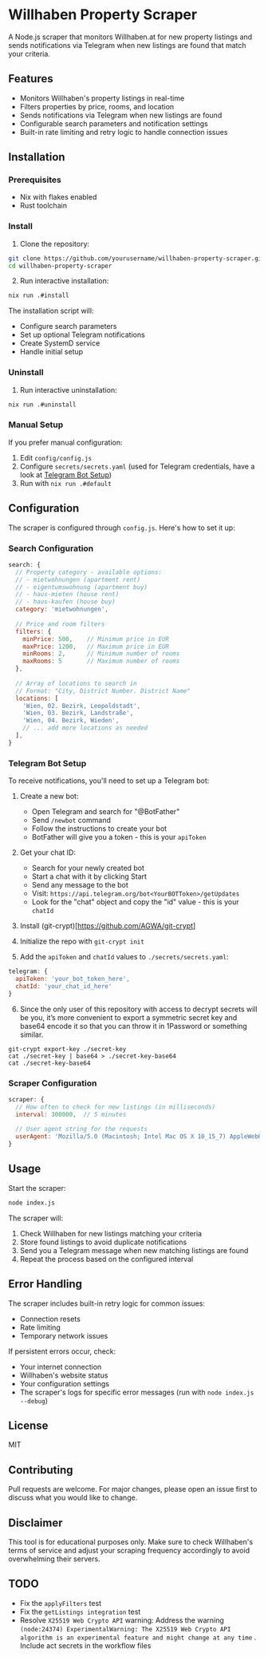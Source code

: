 # Willhaben Property Scraper

A Node.js scraper that monitors Willhaben.at for new property listings and sends notifications via Telegram when new listings are found that match your criteria.

## Features

- Monitors Willhaben's property listings in real-time
- Filters properties by price, rooms, and location
- Sends notifications via Telegram when new listings are found
- Configurable search parameters and notification settings
- Built-in rate limiting and retry logic to handle connection issues

## Installation

### Prerequisites

- Nix with flakes enabled
- Rust toolchain

### Install

1. Clone the repository:
```bash
git clone https://github.com/yourusername/willhaben-property-scraper.git
cd willhaben-property-scraper
```

2. Run interactive installation:
```bash
nix run .#install
```

The installation script will:

- Configure search parameters
- Set up optional Telegram notifications
- Create SystemD service
- Handle initial setup

### Uninstall
1. Run interactive uninstallation:
```bash
nix run .#uninstall
```

### Manual Setup
If you prefer manual configuration:

1. Edit `config/config.js`
2. Configure `secrets/secrets.yaml` (used for Telegram credentials, have a look at [Telegram Bot Setup](#telegram-bot-setup))
3. Run with `nix run .#default`

## Configuration

The scraper is configured through `config.js`. Here's how to set it up:

### Search Configuration

```javascript
search: {
  // Property category - available options:
  // - mietwohnungen (apartment rent)
  // - eigentumswohnung (apartment buy)
  // - haus-mieten (house rent)
  // - haus-kaufen (house buy)
  category: 'mietwohnungen',
  
  // Price and room filters
  filters: {
    minPrice: 500,    // Minimum price in EUR
    maxPrice: 1200,   // Maximum price in EUR
    minRooms: 2,      // Minimum number of rooms
    maxRooms: 5       // Maximum number of rooms
  },
  
  // Array of locations to search in
  // Format: "City, District Number. District Name"
  locations: [
    'Wien, 02. Bezirk, Leopoldstadt',
    'Wien, 03. Bezirk, Landstraße',
    'Wien, 04. Bezirk, Wieden',
    // ... add more locations as needed
  ],
}
```

### Telegram Bot Setup

To receive notifications, you'll need to set up a Telegram bot:

1. Create a new bot:
   - Open Telegram and search for "@BotFather"
   - Send `/newbot` command
   - Follow the instructions to create your bot
   - BotFather will give you a token - this is your `apiToken`

2. Get your chat ID:
   - Search for your newly created bot
   - Start a chat with it by clicking Start
   - Send any message to the bot
   - Visit: `https://api.telegram.org/bot<YourBOTToken>/getUpdates`
   - Look for the "chat" object and copy the "id" value - this is your `chatId`

3. Install (git-crypt)[https://github.com/AGWA/git-crypt]
4. Initialize the repo with `git-crypt init`
5. Add the `apiToken` and `chatId` values to `./secrets/secrets.yaml`:

```javascript
telegram: {
  apiToken: 'your_bot_token_here',
  chatId: 'your_chat_id_here'
}
```

6. Since the only user of this repository with access to decrypt secrets will be you, it’s more convenient to export a symmetric secret key and base64 encode it so that you can throw it in 1Password or something similar.

```shell
git-crypt export-key ./secret-key
cat ./secret-key | base64 > ./secret-key-base64
cat ./secret-key-base64
```

### Scraper Configuration

```javascript
scraper: {
  // How often to check for new listings (in milliseconds)
  interval: 300000,  // 5 minutes
  
  // User agent string for the requests
  userAgent: 'Mozilla/5.0 (Macintosh; Intel Mac OS X 10_15_7) AppleWebKit/537.36 (KHTML, like Gecko) Chrome/121.0.0.0 Safari/537.36'
}
```

## Usage

Start the scraper:

```bash
node index.js
```

The scraper will:
1. Check Willhaben for new listings matching your criteria
2. Store found listings to avoid duplicate notifications
3. Send you a Telegram message when new matching listings are found
4. Repeat the process based on the configured interval

## Error Handling

The scraper includes built-in retry logic for common issues:
- Connection resets
- Rate limiting
- Temporary network issues

If persistent errors occur, check:
- Your internet connection
- Willhaben's website status
- Your configuration settings
- The scraper's logs for specific error messages (run with `node index.js --debug`)

## License

MIT

## Contributing

Pull requests are welcome. For major changes, please open an issue first to discuss what you would like to change.

## Disclaimer

This tool is for educational purposes only. Make sure to check Willhaben's terms of service and adjust your scraping frequency accordingly to avoid overwhelming their servers.

## TODO

- Fix the `applyFilters` test
- Fix the `getListings integration` test
- Resolve `X25519 Web Crypto API` warning: Address the warning `(node:24374) ExperimentalWarning: The X25519 Web Crypto API algorithm is an experimental feature and might change at any time`
. Include act secrets in the workflow files
